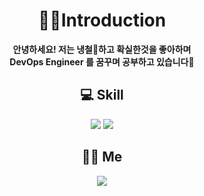 # __<div align=center>🙇‍♂️Introduction</div>__  
__<div align=center>안녕하세요! 저는 냉철🧊하고 확실한것을 좋아하며    
DevOps Engineer 를 꿈꾸며 공부하고 있습니다📖</div>__

## __<div align=center>💻 Skill</div>__
<div align=center><a href="https://github.com/Junho-06/TIL/tree/master/Python"><img src="https://img.shields.io/badge/Python-3776AB?style=flat-square&logo=python&logoColor=white"/></a> <a href="https://github.com/Junho-06/TIL/tree/master/Django"><img src="https://img.shields.io/badge/Django-092E20?style=flat-square&logo=django&logoColor=white"/></a></div>   
  
## __<div align=center>🙋‍♂️ Me</div>__
<div align=center><a href="https://www.instagram.com/meister._.jh/"><img src="https://img.shields.io/badge/instagram-E4405F?style=flat-square&logo=instagram&logoColor=white"/></a></div>
